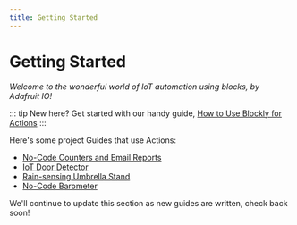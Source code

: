 ```yaml
---
title: Getting Started
---
```


# Getting Started

_Welcome to the wonderful world of IoT automation using blocks, by Adafruit IO!_

::: tip New here?
Get started with our handy guide, [How to Use Blockly for Actions](https://learn.adafruit.com/how-to-use-blockly-for-actions-on-adafruit-io)
:::

Here's some project Guides that use Actions:
- [No-Code Counters and Email Reports](https://learn.adafruit.com/no-code-counters-and-email-reports-with-adafruit-io-actions)
- [IoT Door Detector](https://learn.adafruit.com/using-adafruit-io-actions-to-make-an-iot-door-detector)
- [Rain-sensing Umbrella Stand](https://learn.adafruit.com/no-code-rain-sensing-smart-desktop-umbrella-stand)
- [No-Code Barometer](https://learn.adafruit.com/dps310-analog-barometer)

We'll continue to update this section as new guides are written, check back soon!
